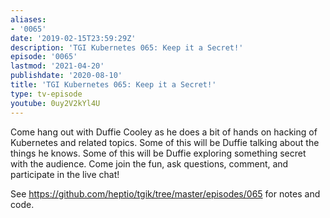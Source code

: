 ```yaml
---
aliases:
- '0065'
date: '2019-02-15T23:59:29Z'
description: 'TGI Kubernetes 065: Keep it a Secret!'
episode: '0065'
lastmod: '2021-04-20'
publishdate: '2020-08-10'
title: 'TGI Kubernetes 065: Keep it a Secret!'
type: tv-episode
youtube: 0uy2V2kYl4U
---
```


Come hang out with Duffie Cooley as he does a bit of hands on hacking of Kubernetes and related topics. Some of this will be Duffie talking about the things he knows. Some of this will be Duffie exploring something secret with the audience. Come join the fun, ask questions, comment, and participate in the live chat!


See https://github.com/heptio/tgik/tree/master/episodes/065 for notes and code.